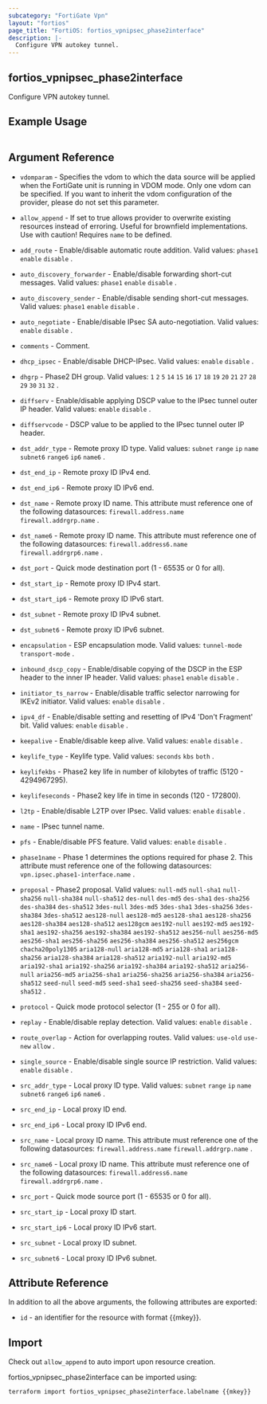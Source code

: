```yaml
---
subcategory: "FortiGate Vpn"
layout: "fortios"
page_title: "FortiOS: fortios_vpnipsec_phase2interface"
description: |-
  Configure VPN autokey tunnel.
---
```


## fortios_vpnipsec_phase2interface
Configure VPN autokey tunnel.

## Example Usage

```hcl

```

## Argument Reference
* `vdomparam` - Specifies the vdom to which the data source will be applied when the FortiGate unit is running in VDOM mode. Only one vdom can be specified. If you want to inherit the vdom configuration of the provider, please do not set this parameter.
* `allow_append` - If set to true allows provider to overwrite existing resources instead of erroring. Useful for brownfield implementations. Use with caution! Requires `name` to be defined.

* `add_route` - Enable/disable automatic route addition. Valid values: `phase1` `enable` `disable` .
* `auto_discovery_forwarder` - Enable/disable forwarding short-cut messages. Valid values: `phase1` `enable` `disable` .
* `auto_discovery_sender` - Enable/disable sending short-cut messages. Valid values: `phase1` `enable` `disable` .
* `auto_negotiate` - Enable/disable IPsec SA auto-negotiation. Valid values: `enable` `disable` .
* `comments` - Comment.
* `dhcp_ipsec` - Enable/disable DHCP-IPsec. Valid values: `enable` `disable` .
* `dhgrp` - Phase2 DH group. Valid values: `1` `2` `5` `14` `15` `16` `17` `18` `19` `20` `21` `27` `28` `29` `30` `31` `32` .
* `diffserv` - Enable/disable applying DSCP value to the IPsec tunnel outer IP header. Valid values: `enable` `disable` .
* `diffservcode` - DSCP value to be applied to the IPsec tunnel outer IP header.
* `dst_addr_type` - Remote proxy ID type. Valid values: `subnet` `range` `ip` `name` `subnet6` `range6` `ip6` `name6` .
* `dst_end_ip` - Remote proxy ID IPv4 end.
* `dst_end_ip6` - Remote proxy ID IPv6 end.
* `dst_name` - Remote proxy ID name. This attribute must reference one of the following datasources: `firewall.address.name` `firewall.addrgrp.name` .
* `dst_name6` - Remote proxy ID name. This attribute must reference one of the following datasources: `firewall.address6.name` `firewall.addrgrp6.name` .
* `dst_port` - Quick mode destination port (1 - 65535 or 0 for all).
* `dst_start_ip` - Remote proxy ID IPv4 start.
* `dst_start_ip6` - Remote proxy ID IPv6 start.
* `dst_subnet` - Remote proxy ID IPv4 subnet.
* `dst_subnet6` - Remote proxy ID IPv6 subnet.
* `encapsulation` - ESP encapsulation mode. Valid values: `tunnel-mode` `transport-mode` .
* `inbound_dscp_copy` - Enable/disable copying of the DSCP in the ESP header to the inner IP header. Valid values: `phase1` `enable` `disable` .
* `initiator_ts_narrow` - Enable/disable traffic selector narrowing for IKEv2 initiator. Valid values: `enable` `disable` .
* `ipv4_df` - Enable/disable setting and resetting of IPv4 'Don't Fragment' bit. Valid values: `enable` `disable` .
* `keepalive` - Enable/disable keep alive. Valid values: `enable` `disable` .
* `keylife_type` - Keylife type. Valid values: `seconds` `kbs` `both` .
* `keylifekbs` - Phase2 key life in number of kilobytes of traffic (5120 - 4294967295).
* `keylifeseconds` - Phase2 key life in time in seconds (120 - 172800).
* `l2tp` - Enable/disable L2TP over IPsec. Valid values: `enable` `disable` .
* `name` - IPsec tunnel name.
* `pfs` - Enable/disable PFS feature. Valid values: `enable` `disable` .
* `phase1name` - Phase 1 determines the options required for phase 2. This attribute must reference one of the following datasources: `vpn.ipsec.phase1-interface.name` .
* `proposal` - Phase2 proposal. Valid values: `null-md5` `null-sha1` `null-sha256` `null-sha384` `null-sha512` `des-null` `des-md5` `des-sha1` `des-sha256` `des-sha384` `des-sha512` `3des-null` `3des-md5` `3des-sha1` `3des-sha256` `3des-sha384` `3des-sha512` `aes128-null` `aes128-md5` `aes128-sha1` `aes128-sha256` `aes128-sha384` `aes128-sha512` `aes128gcm` `aes192-null` `aes192-md5` `aes192-sha1` `aes192-sha256` `aes192-sha384` `aes192-sha512` `aes256-null` `aes256-md5` `aes256-sha1` `aes256-sha256` `aes256-sha384` `aes256-sha512` `aes256gcm` `chacha20poly1305` `aria128-null` `aria128-md5` `aria128-sha1` `aria128-sha256` `aria128-sha384` `aria128-sha512` `aria192-null` `aria192-md5` `aria192-sha1` `aria192-sha256` `aria192-sha384` `aria192-sha512` `aria256-null` `aria256-md5` `aria256-sha1` `aria256-sha256` `aria256-sha384` `aria256-sha512` `seed-null` `seed-md5` `seed-sha1` `seed-sha256` `seed-sha384` `seed-sha512` .
* `protocol` - Quick mode protocol selector (1 - 255 or 0 for all).
* `replay` - Enable/disable replay detection. Valid values: `enable` `disable` .
* `route_overlap` - Action for overlapping routes. Valid values: `use-old` `use-new` `allow` .
* `single_source` - Enable/disable single source IP restriction. Valid values: `enable` `disable` .
* `src_addr_type` - Local proxy ID type. Valid values: `subnet` `range` `ip` `name` `subnet6` `range6` `ip6` `name6` .
* `src_end_ip` - Local proxy ID end.
* `src_end_ip6` - Local proxy ID IPv6 end.
* `src_name` - Local proxy ID name. This attribute must reference one of the following datasources: `firewall.address.name` `firewall.addrgrp.name` .
* `src_name6` - Local proxy ID name. This attribute must reference one of the following datasources: `firewall.address6.name` `firewall.addrgrp6.name` .
* `src_port` - Quick mode source port (1 - 65535 or 0 for all).
* `src_start_ip` - Local proxy ID start.
* `src_start_ip6` - Local proxy ID IPv6 start.
* `src_subnet` - Local proxy ID subnet.
* `src_subnet6` - Local proxy ID IPv6 subnet.

## Attribute Reference

In addition to all the above arguments, the following attributes are exported:
* `id` - an identifier for the resource with format {{mkey}}.

## Import

Check out `allow_append` to auto import upon resource creation.

fortios_vpnipsec_phase2interface can be imported using:
```sh
terraform import fortios_vpnipsec_phase2interface.labelname {{mkey}}
```
